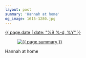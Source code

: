 ```yaml
---
layout: post
summary: 'Hannah at home'
og_image: 1615-1280.jpg
---
```


<div class="post">
 <time>
  <a href="/1615">
   {{ page.date | date: "%B %-d, %Y" }}
  </a>
 </time>
 <a href="/1615">
  <figure data-taken="3/27/2022">
   <img alt="{{ page.summary }}" sizes="(min-width: 700px) 50vw, calc(100vw - 2rem)" src="{{ site.assets_url }}/1615-640.jpg" srcset="{{ site.assets_url }}/1615-320.jpg 320w, {{ site.assets_url }}/1615-640.jpg 640w, {{ site.assets_url }}/1615-960.jpg 960w, {{ site.assets_url }}/1615-1280.jpg 1280w"/>
  </figure>
 </a>
 <span>
  Hannah at home
 </span>
</div>

